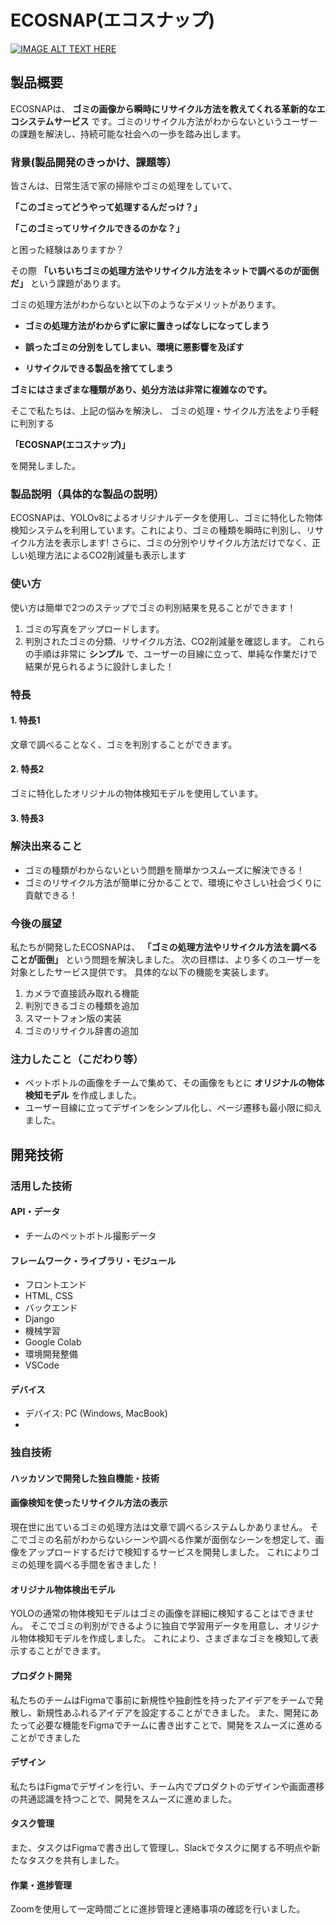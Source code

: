 # ECOSNAP(エコスナップ)

[![IMAGE ALT TEXT HERE](https://jphacks.com/wp-content/uploads/2023/07/JPHACKS2023_ogp.png)](https://www.youtube.com/watch?v=yYRQEdfGjEg)

## 製品概要
ECOSNAPは、
__ゴミの画像から瞬時にリサイクル方法を教えてくれる革新的なエコシステムサービス__
です。ゴミのリサイクル方法がわからないというユーザーの課題を解決し、持続可能な社会への一歩を踏み出します。
### 背景(製品開発のきっかけ、課題等）


皆さんは、日常生活で家の掃除やゴミの処理をしていて、

__「このゴミってどうやって処理するんだっけ？」__

__「このゴミってリサイクルできるのかな？」__

と困った経験はありますか？



その際
__「いちいちゴミの処理方法やリサイクル方法をネットで調べるのが面倒だ」__
という課題があります。

ゴミの処理方法がわからないと以下のようなデメリットがあります。

* __ゴミの処理方法がわからずに家に置きっぱなしになってしまう__

* __誤ったゴミの分別をしてしまい、環境に悪影響を及ぼす__

* __リサイクルできる製品を捨ててしまう__

__ゴミにはさまざまな種類があり、処分方法は非常に複雑なのです。__

そこで私たちは、上記の悩みを解決し、
ゴミの処理・サイクル方法をより手軽に判別する

__「ECOSNAP(エコスナップ)」__

を開発しました。


### 製品説明（具体的な製品の説明）
ECOSNAPは、YOLOv8によるオリジナルデータを使用し、ゴミに特化した物体検知システムを利用しています。これにより、ゴミの種類を瞬時に判別し、リサイクル方法を表示します!
さらに、ゴミの分別やリサイクル方法だけでなく、正しい処理方法によるCO2削減量も表示します
### 使い方
使い方は簡単で2つのステップでゴミの判別結果を見ることができます！
1. ゴミの写真をアップロードします。
2. 判別されたゴミの分類、リサイクル方法、CO2削減量を確認します。
これらの手順は非常に
__シンプル__
で、ユーザーの目線に立って、単純な作業だけで結果が見られるように設計しました！
### 特長
#### 1. 特長1　
文章で調べることなく、ゴミを判別することができます。
#### 2. 特長2 
ゴミに特化したオリジナルの物体検知モデルを使用しています。
#### 3. 特長3

### 解決出来ること
* ゴミの種類がわからないという問題を簡単かつスムーズに解決できる！
* ゴミのリサイクル方法が簡単に分かることで、環境にやさしい社会づくりに貢献できる！
### 今後の展望
私たちが開発したECOSNAPは、
__「ゴミの処理方法やリサイクル方法を調べることが面倒」__
という問題を解決しました。
次の目標は、より多くのユーザーを対象としたサービス提供です。
具体的な以下の機能を実装します。
1. カメラで直接読み取れる機能
2. 判別できるゴミの種類を追加
3. スマートフォン版の実装
4. ゴミのリサイクル辞書の追加

### 注力したこと（こだわり等）
*  ペットボトルの画像をチームで集めて、その画像をもとに
    __オリジナルの物体検知モデル__
   を作成しました。
* ユーザー目線に立ってデザインをシンプル化し、ページ遷移も最小限に抑えました。
  

## 開発技術
### 活用した技術
#### API・データ
*  チームのペットボトル撮影データ

#### フレームワーク・ライブラリ・モジュール
*  フロントエンド
*    HTML, CSS
* バックエンド
*   Django
* 機械学習
*   Google Colab
* 環境開発整備
*   VSCode
  

#### デバイス
* デバイス: PC (Windows, MacBook)
* 

### 独自技術
#### ハッカソンで開発した独自機能・技術
#### 画像検知を使ったリサイクル方法の表示
現在世に出ているゴミの処理方法は文章で調べるシステムしかありません。
そこでゴミの名前がわからないシーンや調べる作業が面倒なシーンを想定して、画像をアップロードするだけで検知するサービスを開発しました。
これによりゴミの処理を調べる手間を省きました！
#### オリジナル物体検出モデル
YOLOの通常の物体検知モデルはゴミの画像を詳細に検知することはできません。
そこでゴミの判別ができるように独自で学習用データを用意し、オリジナル物体検知モデルを作成しました。
これにより、さまざまなゴミを検知して表示することができます。


#### プロダクト開発
私たちのチームはFigmaで事前に新規性や独創性を持ったアイデアをチームで発散し、新規性あふれるアイデアを設定することができました。
また、開発にあたって必要な機能をFigmaでチームに書き出すことで、開発をスムーズに進めることができました

#### デザイン
私たちはFigmaでデザインを行い、チーム内でプロダクトのデザインや画面遷移の共通認識を持つことで、開発をスムーズに進めました。
#### タスク管理
また、タスクはFigmaで書き出して管理し、Slackでタスクに関する不明点や新たなタスクを共有しました。

#### 作業・進捗管理
Zoomを使用して一定時間ごとに進捗管理と連絡事項の確認を行いました。

